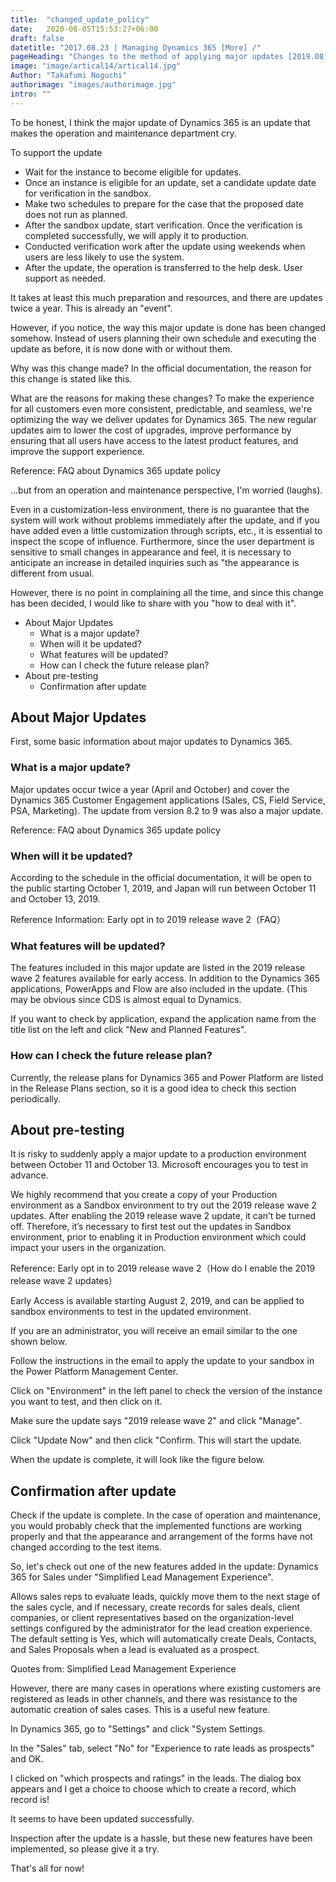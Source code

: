 ```yaml
---
title:  "changed_update_policy"
date:   2020-08-05T15:53:27+06:00
draft: false
datetitle: "2017.08.23 | Managing Dynamics 365 [More] /"
pageHeading: "Changes to the method of applying major updates [2019.08]"
image: "image/artical14/artical14.jpg"
Author: "Takafumi Noguchi"
authorimage: "images/authorimage.jpg"
intro: ""
---
```

<!-- Intro  -->
To be honest, I think the major update of Dynamics 365 is an update that makes the operation and maintenance department cry.

To support the update
* Wait for the instance to become eligible for updates.
* Once an instance is eligible for an update, set a candidate update date for verification in the sandbox.
* Make two schedules to prepare for the case that the proposed date does not run as planned.
* After the sandbox update, start verification. Once the verification is completed successfully, we will apply it to production.
* Conducted verification work after the update using weekends when users are less likely to use the system.
* After the update, the operation is transferred to the help desk. User support as needed.

It takes at least this much preparation and resources, and there are updates twice a year. This is already an "event".

However, if you notice, the way this major update is done has been changed somehow. Instead of users planning their own schedule and executing the update as before, it is now done with or without them.

Why was this change made? In the official documentation, the reason for this change is stated like this.

<!-- Quate Box -->
What are the reasons for making these changes?
To make the experience for all customers even more consistent, predictable, and seamless, we're optimizing the way we deliver updates for Dynamics 365. The new regular updates aim to lower the cost of upgrades, improve performance by ensuring that all users have access to the latest product features, and improve the support experience.

Reference: FAQ about Dynamics 365 update policy

...but from an operation and maintenance perspective, I'm worried (laughs).

Even in a customization-less environment, there is no guarantee that the system will work without problems immediately after the update, and if you have added even a little customization through scripts, etc., it is essential to inspect the scope of influence. Furthermore, since the user department is sensitive to small changes in appearance and feel, it is necessary to anticipate an increase in detailed inquiries such as "the appearance is different from usual.

However, there is no point in complaining all the time, and since this change has been decided, I would like to share with you "how to deal with it".

<!-- Table Of content -->
* About Major Updates
  * What is a major update?
  * When will it be updated?
  * What features will be updated?
  * How can I check the future release plan?
* About pre-testing
  * Confirmation after update

## About Major Updates
First, some basic information about major updates to Dynamics 365.

### What is a major update?
Major updates occur twice a year (April and October) and cover the Dynamics 365 Customer Engagement applications (Sales, CS, Field Service, PSA, Marketing). The update from version 8.2 to 9 was also a major update.

Reference: FAQ about Dynamics 365 update policy

### When will it be updated?
According to the schedule in the official documentation, it will be open to the public starting October 1, 2019, and Japan will run between October 11 and October 13, 2019.

Reference Information: Early opt in to 2019 release wave 2（FAQ）

### What features will be updated?
The features included in this major update are listed in the 2019 release wave 2 features available for early access. In addition to the Dynamics 365 applications, PowerApps and Flow are also included in the update. (This may be obvious since CDS is almost equal to Dynamics.

If you want to check by application, expand the application name from the title list on the left and click "New and Planned Features".

<!-- Image= update05.png -->

### How can I check the future release plan?
Currently, the release plans for Dynamics 365 and Power Platform are listed in the Release Plans section, so it is a good idea to check this section periodically.

## About pre-testing
It is risky to suddenly apply a major update to a production environment between October 11 and October 13. Microsoft encourages you to test in advance.

<!-- Quate Box -->
We highly recommend that you create a copy of your Production environment as a Sandbox environment to try out the 2019 release wave 2 updates. After enabling the 2019 release wave 2 update, it can’t be turned off. Therefore, it’s necessary to first test out the updates in Sandbox environment, prior to enabling it in Production environment which could impact your users in the organization.

Reference: Early opt in to 2019 release wave 2（How do I enable the 2019 release wave 2 updates）

Early Access is available starting August 2, 2019, and can be applied to sandbox environments to test in the updated environment.

If you are an administrator, you will receive an email similar to the one shown below.
<!-- Image= update01.png -->

Follow the instructions in the email to apply the update to your sandbox in the Power Platform Management Center.

Click on "Environment" in the left panel to check the version of the instance you want to test, and then click on it.
<!-- Image= update02.png -->

Make sure the update says "2019 release wave 2" and click "Manage".
<!-- Image= update03.png -->

Click "Update Now" and then click "Confirm. This will start the update.
<!-- Image= update04.png -->

When the update is complete, it will look like the figure below.
<!-- Image= update06.png -->

## Confirmation after update
Check if the update is complete. In the case of operation and maintenance, you would probably check that the implemented functions are working properly and that the appearance and arrangement of the forms have not changed according to the test items.

So, let's check out one of the new features added in the update: Dynamics 365 for Sales under "Simplified Lead Management Experience".

<!-- Quate Box -->
Allows sales reps to evaluate leads, quickly move them to the next stage of the sales cycle, and if necessary, create records for sales deals, client companies, or client representatives based on the organization-level settings configured by the administrator for the lead creation experience. The default setting is Yes, which will automatically create Deals, Contacts, and Sales Proposals when a lead is evaluated as a prospect.

Quotes from: Simplified Lead Management Experience

However, there are many cases in operations where existing customers are registered as leads in other channels, and there was resistance to the automatic creation of sales cases. This is a useful new feature.

In Dynamics 365, go to "Settings" and click "System Settings.
<!-- Image= update08.png -->

In the "Sales" tab, select "No" for "Experience to rate leads as prospects" and OK.
<!-- Image= update07.png -->

I clicked on "which prospects and ratings" in the leads. The dialog box appears and I get a choice to choose which to create a record, which record is!
<!-- Image= update09.png -->

It seems to have been updated successfully.

Inspection after the update is a hassle, but these new features have been implemented, so please give it a try.

That's all for now!